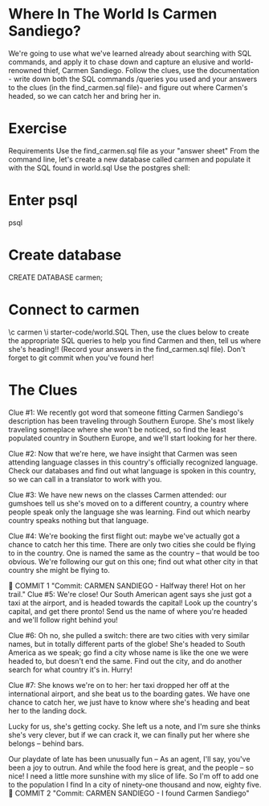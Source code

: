 # Where In The World Is Carmen Sandiego?
We're going to use what we've learned already about searching with SQL commands, and apply it to chase down and capture an elusive and world-renowned thief, Carmen Sandiego. Follow the clues, use the documentation - write down both the SQL commands /queries you used and your answers to the clues (in the find_carmen.sql file)- and figure out where Carmen's headed, so we can catch her and bring her in.

# Exercise
Requirements
Use the find_carmen.sql file as your "answer sheet"
From the command line, let's create a new database called carmen and populate it with the SQL found in world.sql
Use the postgres shell:

# Enter psql
psql

# Create database
CREATE DATABASE carmen;

# Connect to carmen
\c carmen
\i starter-code/world.SQL
Then, use the clues below to create the appropriate SQL queries to help you find Carmen and then, tell us where she's heading!! (Record your answers in the find_carmen.sql file). Don't forget to git commit when you've found her!

# The Clues
Clue #1: We recently got word that someone fitting Carmen Sandiego's description has been traveling through Southern Europe. She's most likely traveling someplace where she won't be noticed, so find the least populated country in Southern Europe, and we'll start looking for her there.

Clue #2: Now that we're here, we have insight that Carmen was seen attending language classes in this country's officially recognized language. Check our databases and find out what language is spoken in this country, so we can call in a translator to work with you.

Clue #3: We have new news on the classes Carmen attended: our gumshoes tell us she's moved on to a different country, a country where people speak only the language she was learning. Find out which nearby country speaks nothing but that language.

Clue #4: We're booking the first flight out: maybe we've actually got a chance to catch her this time. There are only two cities she could be flying to in the country. One is named the same as the country – that would be too obvious. We're following our gut on this one; find out what other city in that country she might be flying to.

🔴 COMMIT 1
"Commit: CARMEN SANDIEGO - Halfway there! Hot on her trail."
Clue #5: We're close! Our South American agent says she just got a taxi at the airport, and is headed towards the capital! Look up the country's capital, and get there pronto! Send us the name of where you're headed and we'll follow right behind you!

Clue #6: Oh no, she pulled a switch: there are two cities with very similar names, but in totally different parts of the globe! She's headed to South America as we speak; go find a city whose name is like the one we were headed to, but doesn't end the same. Find out the city, and do another search for what country it's in. Hurry!

Clue #7: She knows we're on to her: her taxi dropped her off at the international airport, and she beat us to the boarding gates. We have one chance to catch her, we just have to know where she's heading and beat her to the landing dock.

Lucky for us, she's getting cocky. She left us a note, and I'm sure she thinks she's very clever, but if we can crack it, we can finally put her where she belongs – behind bars.

  Our playdate of late has been unusually fun –
  As an agent, I'll say, you've been a joy to outrun.
  And while the food here is great, and the people – so nice!
  I need a little more sunshine with my slice of life.
  So I'm off to add one to the population I find
  In a city of ninety-one thousand and now, eighty five.
🔴 COMMIT 2
"Commit: CARMEN SANDIEGO - I found Carmen Sandiego"